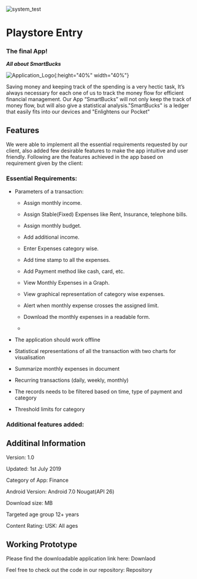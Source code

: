 ![system_test](http://dudurochatec.com.br/wp-content/uploads/2018/06/google_play_logo.png)

# Playstore Entry 
### The final App!

***All about SmartBucks***

![Application_Logo]({{site.baseurl}}/images/smartlogo.png "smartlogo UML"){:height="40%" width="40%"} 


Saving money and keeping track of the spending is a very hectic task, It’s always necessary for each one of us to track the money flow for efficient financial management. Our App “SmartBucks” will not only keep the track of money flow, but will also give a statistical analysis."SmartBucks" is a ledger that easily fits into our devices and "Enlightens our Pocket"

## Features

We were able to implement all the essential requirements requested by our client, also added few desirable features to make the app intuitive and user friendly. 
Following are the features achieved in the app based on requirement given by the client:

### Essential Requirements:

- Parameters of a transaction:

	- Assign monthly income.

	- Assign Stable(Fixed) Expenses like Rent, Insurance, telephone bills.
	
	- Assign monthly budget.
	
	- Add additional income.
	
	- Enter Expenses category wise.
	
	- Add time stamp to all the expenses.
	
	- Add Payment method like cash, card, etc.
	
	- View Monthly Expenses in a Graph.
	
	- View graphical representation of category wise expenses.
	
	- Alert when monthly expense crosses the assigned limit.

	- Download the monthly expenses in a readable form.
	
	- 
	
	

- The application should work offline

- Statistical representations of all the transaction with two charts for visualisation

- Summarize monthly expenses in document

- Recurring transactions (daily, weekly, monthly)

- The records needs to be filtered based on time, type of payment and category

- Threshold limits for category

### Additional features added:


## Additinal Information

Version: 1.0

Updated: 1st July 2019

Category of App: Finance

Android Version: Android 7.0 Nougat(API 26)

Download size:  MB

Targeted age group 12+ years

Content Rating: USK: All ages

## Working Prototype

Please find the downloadable application link here: Downlaod

Feel free to check out the code in our repository: Repository
